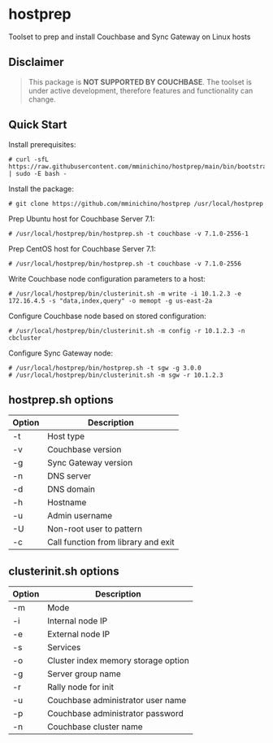 # hostprep

Toolset to prep and install Couchbase and Sync Gateway on Linux hosts

## Disclaimer

> This package is **NOT SUPPORTED BY COUCHBASE**. The toolset is under active development, therefore features and functionality can change.

## Quick Start

Install prerequisites:
````
# curl -sfL https://raw.githubusercontent.com/mminichino/hostprep/main/bin/bootstrap.sh | sudo -E bash -
````

Install the package:
````
# git clone https://github.com/mminichino/hostprep /usr/local/hostprep
````

Prep Ubuntu host for Couchbase Server 7.1:
````
# /usr/local/hostprep/bin/hostprep.sh -t couchbase -v 7.1.0-2556-1
````

Prep CentOS host for Couchbase Server 7.1:
````
# /usr/local/hostprep/bin/hostprep.sh -t couchbase -v 7.1.0-2556
````

Write Couchbase node configuration parameters to a host:
````
# /usr/local/hostprep/bin/clusterinit.sh -m write -i 10.1.2.3 -e 172.16.4.5 -s "data,index,query" -o memopt -g us-east-2a
````

Configure Couchbase node based on stored configuration:
````
# /usr/local/hostprep/bin/clusterinit.sh -m config -r 10.1.2.3 -n cbcluster
````

Configure Sync Gateway node:
````
# /usr/local/hostprep/bin/hostprep.sh -t sgw -g 3.0.0
# /usr/local/hostprep/bin/clusterinit.sh -m sgw -r 10.1.2.3
````

## hostprep.sh options
| Option | Description                         |
|--------|-------------------------------------|
| -t     | Host type                           |
| -v     | Couchbase version                   |
| -g     | Sync Gateway version                |
| -n     | DNS server                          |
| -d     | DNS domain                          |
| -h     | Hostname                            |
| -u     | Admin username                      |
| -U     | Non-root user to pattern            |
| -c     | Call function from library and exit |

## clusterinit.sh options
| Option | Description                         |
|--------|-------------------------------------|
| -m     | Mode                                |
| -i     | Internal node IP                    |
| -e     | External node IP                    |
| -s     | Services                            |
| -o     | Cluster index memory storage option |
| -g     | Server group name                   |
| -r     | Rally node for init                 |
| -u     | Couchbase administrator user name   |
| -p     | Couchbase administrator password    |
| -n     | Couchbase cluster name              |